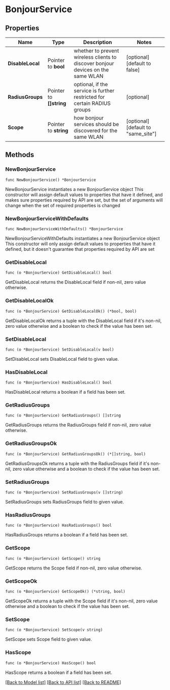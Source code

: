# BonjourService

## Properties

Name | Type | Description | Notes
------------ | ------------- | ------------- | -------------
**DisableLocal** | Pointer to **bool** | whether to prevent wireless clients to discover bonjour devices on the same WLAN | [optional] [default to false]
**RadiusGroups** | Pointer to **[]string** | optional, if the service is further restricted for certain RADIUS groups | [optional] 
**Scope** | Pointer to **string** | how bonjour services should be discovered for the same WLAN | [optional] [default to "same_site"]

## Methods

### NewBonjourService

`func NewBonjourService() *BonjourService`

NewBonjourService instantiates a new BonjourService object
This constructor will assign default values to properties that have it defined,
and makes sure properties required by API are set, but the set of arguments
will change when the set of required properties is changed

### NewBonjourServiceWithDefaults

`func NewBonjourServiceWithDefaults() *BonjourService`

NewBonjourServiceWithDefaults instantiates a new BonjourService object
This constructor will only assign default values to properties that have it defined,
but it doesn't guarantee that properties required by API are set

### GetDisableLocal

`func (o *BonjourService) GetDisableLocal() bool`

GetDisableLocal returns the DisableLocal field if non-nil, zero value otherwise.

### GetDisableLocalOk

`func (o *BonjourService) GetDisableLocalOk() (*bool, bool)`

GetDisableLocalOk returns a tuple with the DisableLocal field if it's non-nil, zero value otherwise
and a boolean to check if the value has been set.

### SetDisableLocal

`func (o *BonjourService) SetDisableLocal(v bool)`

SetDisableLocal sets DisableLocal field to given value.

### HasDisableLocal

`func (o *BonjourService) HasDisableLocal() bool`

HasDisableLocal returns a boolean if a field has been set.

### GetRadiusGroups

`func (o *BonjourService) GetRadiusGroups() []string`

GetRadiusGroups returns the RadiusGroups field if non-nil, zero value otherwise.

### GetRadiusGroupsOk

`func (o *BonjourService) GetRadiusGroupsOk() (*[]string, bool)`

GetRadiusGroupsOk returns a tuple with the RadiusGroups field if it's non-nil, zero value otherwise
and a boolean to check if the value has been set.

### SetRadiusGroups

`func (o *BonjourService) SetRadiusGroups(v []string)`

SetRadiusGroups sets RadiusGroups field to given value.

### HasRadiusGroups

`func (o *BonjourService) HasRadiusGroups() bool`

HasRadiusGroups returns a boolean if a field has been set.

### GetScope

`func (o *BonjourService) GetScope() string`

GetScope returns the Scope field if non-nil, zero value otherwise.

### GetScopeOk

`func (o *BonjourService) GetScopeOk() (*string, bool)`

GetScopeOk returns a tuple with the Scope field if it's non-nil, zero value otherwise
and a boolean to check if the value has been set.

### SetScope

`func (o *BonjourService) SetScope(v string)`

SetScope sets Scope field to given value.

### HasScope

`func (o *BonjourService) HasScope() bool`

HasScope returns a boolean if a field has been set.


[[Back to Model list]](../README.md#documentation-for-models) [[Back to API list]](../README.md#documentation-for-api-endpoints) [[Back to README]](../README.md)


